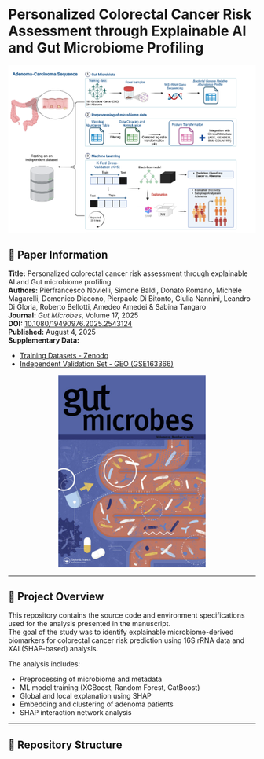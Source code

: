 # Personalized Colorectal Cancer Risk Assessment through Explainable AI and Gut Microbiome Profiling

![Graphical Abstract](graphical_abstract.png)

## 📄 Paper Information

**Title:** Personalized colorectal cancer risk assessment through explainable AI and Gut microbiome profiling  
**Authors:** Pierfrancesco Novielli, Simone Baldi, Donato Romano, Michele Magarelli, Domenico Diacono, Pierpaolo Di Bitonto, Giulia Nannini, Leandro Di Gloria, Roberto Bellotti, Amedeo Amedei & Sabina Tangaro  
**Journal:** *Gut Microbes*, Volume 17, 2025  
**DOI:** [10.1080/19490976.2025.2543124](https://doi.org/10.1080/19490976.2025.2543124)  
**Published:** August 4, 2025  
**Supplementary Data:**  
- [Training Datasets - Zenodo](https://zenodo.org/...)  
- [Independent Validation Set - GEO (GSE163366)](https://www.ncbi.nlm.nih.gov/geo/query/acc.cgi?acc=GSE163366)

<p align="center">
<img src="gut_microbes_cover.png" alt="Gut Microbes Cover" width="300"/>
</p>

---

## 🧠 Project Overview

This repository contains the source code and environment specifications used for the analysis presented in the manuscript.  
The goal of the study was to identify explainable microbiome-derived biomarkers for colorectal cancer risk prediction using 16S rRNA data and XAI (SHAP-based) analysis.

The analysis includes:
- Preprocessing of microbiome and metadata
- ML model training (XGBoost, Random Forest, CatBoost)
- Global and local explanation using SHAP
- Embedding and clustering of adenoma patients
- SHAP interaction network analysis

---

## 📁 Repository Structure

